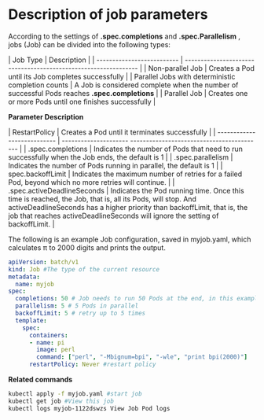 # Description of job parameters

According to the settings of __.spec.completions__ and __.spec.Parallelism__ , jobs (Job) can be divided into the following types:

| Job Type | Description |
| -------------------------- | ---------------------- ----------------------------------------- |
| Non-parallel Job | Creates a Pod until its Job completes successfully |
| Parallel Jobs with deterministic completion counts | A Job is considered complete when the number of successful Pods reaches __.spec.completions__ |
| Parallel Job | Creates one or more Pods until one finishes successfully |

**Parameter Description**

| RestartPolicy | Creates a Pod until it terminates successfully |
| --------------------------- | --------------------- ------------------------------------------ |
| .spec.completions | Indicates the number of Pods that need to run successfully when the Job ends, the default is 1 |
| .spec.parallelism | Indicates the number of Pods running in parallel, the default is 1 |
| spec.backoffLimit | Indicates the maximum number of retries for a failed Pod, beyond which no more retries will continue. |
| .spec.activeDeadlineSeconds | Indicates the Pod running time. Once this time is reached, the Job, that is, all its Pods, will stop. And activeDeadlineSeconds has a higher priority than backoffLimit, that is, the job that reaches activeDeadlineSeconds will ignore the setting of backoffLimit. |

The following is an example Job configuration, saved in myjob.yaml, which calculates π to 2000 digits and prints the output.

```yaml
apiVersion: batch/v1
kind: Job #The type of the current resource
metadata:
  name: myjob
spec:
  completions: 50 # Job needs to run 50 Pods at the end, in this example it prints π 50 times
  parallelism: 5 # 5 Pods in parallel
  backoffLimit: 5 # retry up to 5 times
  template:
    spec:
      containers:
      - name: pi
        image: perl
        command: ["perl", "-Mbignum=bpi", "-wle", "print bpi(2000)"]
      restartPolicy: Never #restart policy
```

**Related commands**

```bash
kubectl apply -f myjob.yaml #start job
kubectl get job #View this job
kubectl logs myjob-1122dswzs View Job Pod logs
```